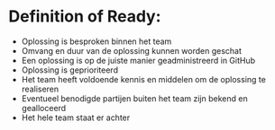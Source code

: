 # Definition of Ready:

- Oplossing is besproken binnen het team
- Omvang en duur van de oplossing kunnen worden geschat
- Een oplossing is op de juiste manier geadministreerd in GitHub
- Oplossing is geprioriteerd
- Het team heeft voldoende kennis en middelen om de oplossing te realiseren
- Eventueel benodigde partijen buiten het team zijn bekend en gealloceerd
- Het hele team staat er achter
